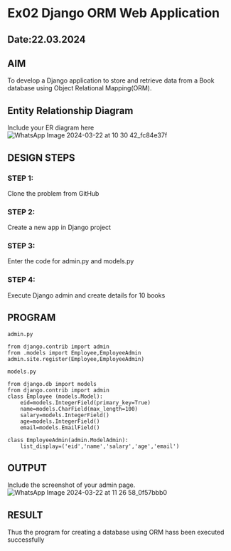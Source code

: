 # Ex02 Django ORM Web Application
## Date:22.03.2024

## AIM
To develop a Django application to store and retrieve data from a Book database using Object Relational Mapping(ORM).

## Entity Relationship Diagram

Include your ER diagram here
![WhatsApp Image 2024-03-22 at 10 30 42_fc84e37f](https://github.com/veslin23000303/ORM/assets/151148539/f65d4e7b-3926-4236-af96-e0e072d568b5)


## DESIGN STEPS

### STEP 1:
Clone the problem from GitHub

### STEP 2:
Create a new app in Django project

### STEP 3:
Enter the code for admin.py and models.py

### STEP 4:
Execute Django admin and create details for 10 books

## PROGRAM
```
admin.py

from django.contrib import admin
from .models import Employee,EmployeeAdmin
admin.site.register(Employee,EmployeeAdmin)

models.py

from django.db import models
from django.contrib import admin
class Employee (models.Model):
    eid=models.IntegerField(primary_key=True)
    name=models.CharField(max_length=100)
    salary=models.IntegerField()
    age=models.IntegerField()
    email=models.EmailField()
 
class EmployeeAdmin(admin.ModelAdmin):
    list_display=('eid','name','salary','age','email')
```




## OUTPUT

Include the screenshot of your admin page.
![WhatsApp Image 2024-03-22 at 11 26 58_0f57bbb0](https://github.com/veslin23000303/ORM/assets/151148539/5fd634bf-722f-4964-bdc0-9cba6ba533d4)


## RESULT
Thus the program for creating a database using ORM hass been executed successfully
